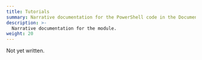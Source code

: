 ```yaml
---
title: Tutorials
summary: Narrative documentation for the PowerShell code in the Documentarian.MicrosoftDocs.PSDocs module.
description: >-
  Narrative documentation for the module.
weight: 20
---
```


Not yet written.
